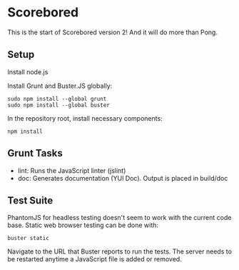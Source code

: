 Scorebored
==========

This is the start of Scorebored version 2! And it will do more than Pong.

Setup
-----

Install node.js

Install Grunt and Buster.JS globally:

```
sudo npm install --global grunt
sudo npm install --global buster
```

In the repository root, install necessary components:

```
npm install
```

Grunt Tasks
-----------

* lint: Runs the JavaScript linter (jslint)
* doc: Generates documentation (YUI Doc). Output is placed in build/doc

Test Suite
----------
PhantomJS for headless testing doesn't seem to work with the current code
base. Static web browser testing can be done with:

```
buster static
```

Navigate to the URL that Buster reports to run the tests. The server needs
to be restarted anytime a JavaScript file is added or removed.

